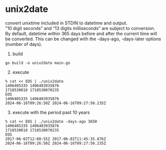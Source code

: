 # unix2date
convert unixtime included in STDIN to datetime and output.  
"10 digit seconds” and “13 digits milliseconds” are subject to conversion.  
By default, datetime within 365 days before and after the current time will be converted. This can be changed with the -days-ago, -days-later options (number of days).

1. build

```
go build -o unix2date main.go
```

2. execute

```
% cat << EOS | ./unix2date
1496405335 1496403935876
1718530010 1718530070235
EOS
1496405335 1496403935876
2024-06-16T09:26:50Z 2024-06-16T09:27:50.235Z
```

3. execute with the period past 10 years

```
% cat << EOS | ./unix2date -days-ago 3650
1496405335 1496403935876
1718530010 1718530070235
EOS
2017-06-02T12:08:55Z 2017-06-02T11:45:35.876Z
2024-06-16T09:26:50Z 2024-06-16T09:27:50.235Z
```

